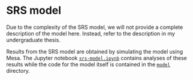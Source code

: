 # SRS model

Due to the complexity of the SRS model, we will not provide a complete
description of the model here. Instead, refer to the description in my
undergraduate thesis.

Results from the SRS model are obtained by simulating the model using
Mesa. The Jupyter notebook [`srs-model.ipynb`](srs-model.ipynb)
contains analyses of these results while the code for the model itself
is contained in the [`model`](model/) directory.
